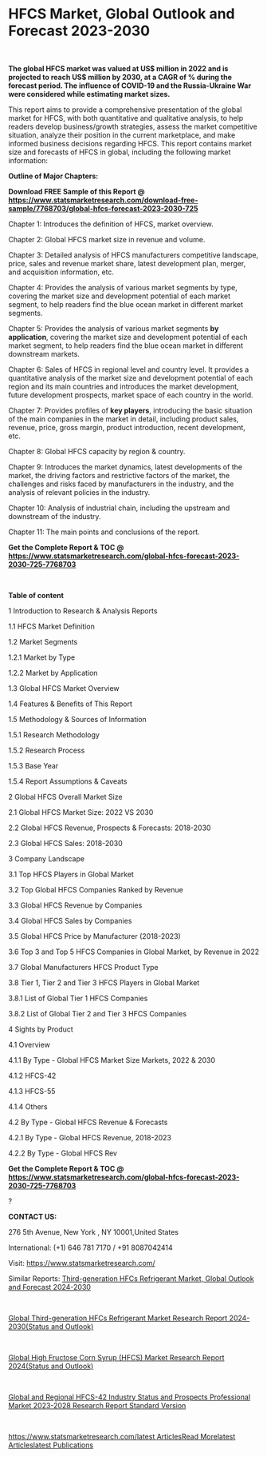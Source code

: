 <h1>HFCS Market, Global Outlook and Forecast 2023-2030</h1><br/><p><strong>The global HFCS market was valued at US$ million in 2022 and is projected to reach US$ million by 2030, at a <strong>CAGR</strong> of % during the forecast period. The influence of COVID-19 and the Russia-Ukraine War were considered while estimating market sizes.</strong></p>
 
 
 
 <p>This report aims to provide a comprehensive presentation of the global market for HFCS, with both quantitative and qualitative analysis, to help readers develop business/growth strategies, assess the market competitive situation, analyze their position in the current marketplace, and make informed business decisions regarding HFCS. This report contains market size and forecasts of HFCS in global, including the following market information:</p>
 
 
 
 <p><strong>Outline of Major Chapters:</strong></p>
 
 
 
 <p><strong>Download FREE Sample of this Report @ <a href="https://www.statsmarketresearch.com/download-free-sample/7768703/global-hfcs-forecast-2023-2030-725">https://www.statsmarketresearch.com/download-free-sample/7768703/global-hfcs-forecast-2023-2030-725</a></strong></p>
 
 
 
 <p>Chapter 1: Introduces the definition of HFCS, market overview.</p>
 
 
 
 <p>Chapter 2: Global HFCS market size in revenue and volume.</p>
 
 
 
 <p>Chapter 3: Detailed analysis of HFCS manufacturers competitive landscape, price, sales and revenue market share, latest development plan, merger, and acquisition information, etc.</p>
 
 
 
 <p>Chapter 4: Provides the analysis of various market segments by type, covering the market size and development potential of each market segment, to help readers find the blue ocean market in different market segments.</p>
 
 
 
 <p>Chapter 5: Provides the analysis of various market segments <strong>by application</strong>, covering the market size and development potential of each market segment, to help readers find the blue ocean market in different downstream markets.</p>
 
 
 
 <p>Chapter 6: Sales of HFCS in regional level and country level. It provides a quantitative analysis of the market size and development potential of each region and its main countries and introduces the market development, future development prospects, market space of each country in the world.</p>
 
 
 
 <p>Chapter 7: Provides profiles of <strong>key players</strong>, introducing the basic situation of the main companies in the market in detail, including product sales, revenue, price, gross margin, product introduction, recent development, etc.</p>
 
 
 
 <p>Chapter 8: Global HFCS capacity by region & country.</p>
 
 
 
 <p>Chapter 9: Introduces the market dynamics, latest developments of the market, the driving factors and restrictive factors of the market, the challenges and risks faced by manufacturers in the industry, and the analysis of relevant policies in the industry.</p>
 
 
 
 <p>Chapter 10: Analysis of industrial chain, including the upstream and downstream of the industry.</p>
 
 
 
 <p>Chapter 11: The main points and conclusions of the report.</p>
 
 
 
 <div><b>Get the Complete Report & TOC @ <a href="https://www.statsmarketresearch.com/global-hfcs-forecast-2023-2030-725-7768703">https://www.statsmarketresearch.com/global-hfcs-forecast-2023-2030-725-7768703</a></b></div>
 
 
 
 <p><br />
 
 <b>Table of content</b></p>
 
 
 
 <p>1 Introduction to Research & Analysis Reports<br />
 
 1.1 HFCS Market Definition<br />
 
 1.2 Market Segments<br />
 
 1.2.1 Market by Type<br />
 
 1.2.2 Market by Application<br />
 
 1.3 Global HFCS Market Overview<br />
 
 1.4 Features & Benefits of This Report<br />
 
 1.5 Methodology & Sources of Information<br />
 
 1.5.1 Research Methodology<br />
 
 1.5.2 Research Process<br />
 
 1.5.3 Base Year<br />
 
 1.5.4 Report Assumptions & Caveats<br />
 
 2 Global HFCS Overall Market Size<br />
 
 2.1 Global HFCS Market Size: 2022 VS 2030<br />
 
 2.2 Global HFCS Revenue, Prospects & Forecasts: 2018-2030<br />
 
 2.3 Global HFCS Sales: 2018-2030<br />
 
 3 Company Landscape<br />
 
 3.1 Top HFCS Players in Global Market<br />
 
 3.2 Top Global HFCS Companies Ranked by Revenue<br />
 
 3.3 Global HFCS Revenue by Companies<br />
 
 3.4 Global HFCS Sales by Companies<br />
 
 3.5 Global HFCS Price by Manufacturer (2018-2023)<br />
 
 3.6 Top 3 and Top 5 HFCS Companies in Global Market, by Revenue in 2022<br />
 
 3.7 Global Manufacturers HFCS Product Type<br />
 
 3.8 Tier 1, Tier 2 and Tier 3 HFCS Players in Global Market<br />
 
 3.8.1 List of Global Tier 1 HFCS Companies<br />
 
 3.8.2 List of Global Tier 2 and Tier 3 HFCS Companies<br />
 
 4 Sights by Product<br />
 
 4.1 Overview<br />
 
 4.1.1 By Type - Global HFCS Market Size Markets, 2022 & 2030<br />
 
 4.1.2 HFCS-42<br />
 
 4.1.3 HFCS-55<br />
 
 4.1.4 Others<br />
 
 4.2 By Type - Global HFCS Revenue & Forecasts<br />
 
 4.2.1 By Type - Global HFCS Revenue, 2018-2023<br />
 
 4.2.2 By Type - Global HFCS Rev</p>
 
 
 
 <div><b>Get the Complete Report & TOC @ <a href="https://www.statsmarketresearch.com/global-hfcs-forecast-2023-2030-725-7768703">https://www.statsmarketresearch.com/global-hfcs-forecast-2023-2030-725-7768703</a></b></div>
 
 
 
 <p>? </p>
 
 
 
 <p><b>CONTACT US:</b><br />
 
 276 5th Avenue, New York , NY 10001,United States<br />
 
 International: (+1) 646 781 7170 / +91 8087042414<br />
 
 Visit: <a href="https://www.statsmarketresearch.com/">https://www.statsmarketresearch.com/</a><br />
 
 Similar Reports: <a href="https://www.statsmarketresearch.com/global-hfcs-forecast-2023-2030-725-7768703">Third-generation HFCs Refrigerant Market, Global Outlook and Forecast 2024-2030</a><br />
 
 <br />
 
 <a href="https://www.statsmarketresearch.com/global-hfcs-forecast-2023-2030-725-7768703">Global Third-generation HFCs Refrigerant Market Research Report 2024-2030(Status and Outlook)</a><br />
 
 <br />
 
 <a href="https://www.statsmarketresearch.com/global-hfcs-forecast-2023-2030-725-7768703">Global High Fructose Corn Syrup (HFCS) Market Research Report 2024(Status and Outlook)</a><br />
 
 <br />
 
 <a href="https://www.statsmarketresearch.com/global-hfcs-forecast-2023-2030-725-7768703">Global and Regional HFCS-42 Industry Status and Prospects Professional Market 2023-2028 Research Report Standard Version</a><br />
 
 <br />
 
 <a href="https://gyeongbokgung.com">https://www.statsmarketresearch.com/</a><a href="https://hallyeomaritime.com">latest Articles</a><a href="https://jingwansa.com">Read More</a><a href="https://nguoiviet.jp/">latest Articles</a><a href="https://www.intelmarketresearch.com/">latest Publications</a></p>